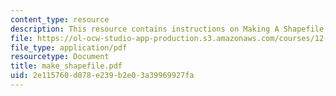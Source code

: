 ```yaml
---
content_type: resource
description: This resource contains instructions on Making A Shapefile in Arc Catalog.
file: https://ol-ocw-studio-app-production.s3.amazonaws.com/courses/12-114-field-geology-i-fall-2005/2e115760d078e239b2e03a39969927fa_make_shapefile.pdf
file_type: application/pdf
resourcetype: Document
title: make_shapefile.pdf
uid: 2e115760-d078-e239-b2e0-3a39969927fa
---
```

